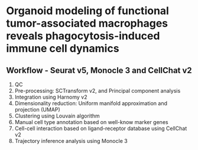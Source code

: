 # Organoid modeling of functional tumor-associated macrophages reveals phagocytosis-induced immune cell dynamics
## Workflow - Seurat v5, Monocle 3 and CellChat v2
 1. QC
 2. Pre-processing: SCTransform v2, and Principal component analysis
 3. Integration using Harnomy v2
 4. Dimensionality reduction: Uniform manifold approximation and projection (UMAP)
 5. Clustering using Louvain algorithm
 6. Manual cell type annotation based on well-know marker genes
 7. Cell-cell interaction based on ligand-receptor database using CellChat v2
 8. Trajectory inference analysis using Monocle 3 
